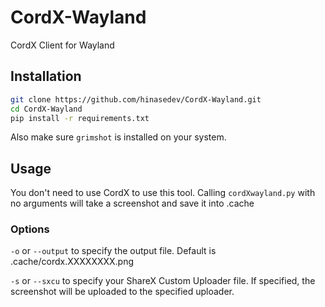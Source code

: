 # CordX-Wayland

CordX Client for Wayland

## Installation

```bash
git clone https://github.com/hinasedev/CordX-Wayland.git
cd CordX-Wayland
pip install -r requirements.txt
```

Also make sure `grimshot` is installed on your system.

## Usage

You don't need to use CordX to use this tool. Calling `cordXwayland.py` with no arguments will take a screenshot and save it into .cache

### Options
`-o` or `--output` to specify the output file. Default is .cache/cordx.XXXXXXXX.png

`-s` or `--sxcu` to specify your ShareX Custom Uploader file. If specified, the screenshot will be uploaded to the specified uploader.

